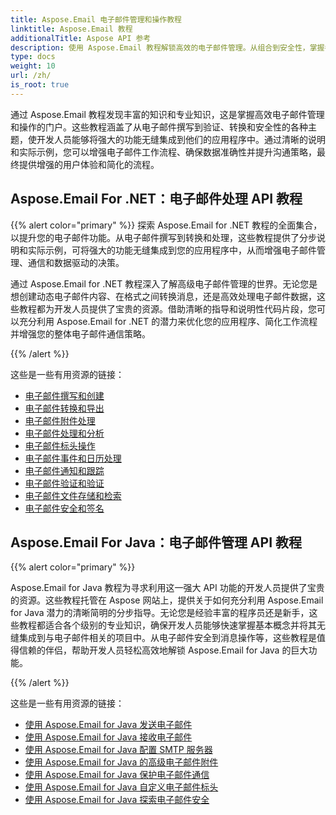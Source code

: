 ```yaml
---
title: Aspose.Email 电子邮件管理和操作教程
linktitle: Aspose.Email 教程
additionalTitle: Aspose API 参考
description: 使用 Aspose.Email 教程解锁高效的电子邮件管理。从组合到安全性，掌握各个方面以增强工作流程和用户体验。
type: docs
weight: 10
url: /zh/
is_root: true
---
```

通过 Aspose.Email 教程发现丰富的知识和专业知识，这是掌握高效电子邮件管理和操作的门户。这些教程涵盖了从电子邮件撰写到验证、转换和安全性的各种主题，使开发人员能够将强大的功能无缝集成到他们的应用程序中。通过清晰的说明和实际示例，您可以增强电子邮件工作流程、确保数据准确性并提升沟通策略，最终提供增强的用户体验和简化的流程。

## Aspose.Email For .NET：电子邮件处理 API 教程
{{% alert color="primary" %}}
探索 Aspose.Email for .NET 教程的全面集合，以提升您的电子邮件功能。从电子邮件撰写到转换和处理，这些教程提供了分步说明和实际示例，可将强大的功能无缝集成到您的应用程序中，从而增强电子邮件管理、通信和数据驱动的决策。

通过 Aspose.Email for .NET 教程深入了解高级电子邮件管理的世界。无论您是想创建动态电子邮件内容、在格式之间转换消息，还是高效处理电子邮件数据，这些教程都为开发人员提供了宝贵的资源。借助清晰的指导和说明性代码片段，您可以充分利用 Aspose.Email for .NET 的潜力来优化您的应用程序、简化工作流程并增强您的整体电子邮件通信策略。

{{% /alert %}}

这些是一些有用资源的链接：
- [电子邮件撰写和创建](./net/email-composition-and-creation/)
- [电子邮件转换和导出](./net/email-conversion-and-export/)
- [电子邮件附件处理](./net/email-attachment-handling/)
- [电子邮件处理和分析](./net/email-processing-and-analysis/)
- [电子邮件标头操作](./net/email-header-manipulation/)
- [电子邮件事件和日历处理](./net/email-event-and-calendar-handling/)
- [电子邮件通知和跟踪](./net/email-notification-and-tracking/)
- [电子邮件验证和验证](./net/email-validation-and-verification/)
- [电子邮件文件存储和检索](./net/email-file-storage-and-retrieval/)
- [电子邮件安全和签名](./net/email-security-and-signatures/)

## Aspose.Email For Java：电子邮件管理 API 教程
{{% alert color="primary" %}}

Aspose.Email for Java 教程为寻求利用这一强大 API 功能的开发人员提供了宝贵的资源。这些教程托管在 Aspose 网站上，提供关于如何充分利用 Aspose.Email for Java 潜力的清晰简明的分步指导。无论您是经验丰富的程序员还是新手，这些教程都适合各个级别的专业知识，确保开发人员能够快速掌握基本概念并将其无缝集成到与电子邮件相关的项目中。从电子邮件安全到消息操作等，这些教程是值得信赖的伴侣，帮助开发人员轻松高效地解锁 Aspose.Email for Java 的巨大功能。


{{% /alert %}}

这些是一些有用资源的链接：
- [使用 Aspose.Email for Java 发送电子邮件](./java/sending-emails/)
- [使用 Aspose.Email for Java 接收电子邮件](./java/receiving-emails/)
- [使用 Aspose.Email for Java 配置 SMTP 服务器](./java/configuring-smtp-servers/)
- [使用 Aspose.Email for Java 的高级电子邮件附件](./java/advanced-email-attachments/)
- [使用 Aspose.Email for Java 保护电子邮件通信](./java/securing-email-communications/)
- [使用 Aspose.Email for Java 自定义电子邮件标头](./java/customizing-email-headers/)
- [使用 Aspose.Email for Java 探索电子邮件安全](./java/exploring-email-security/)